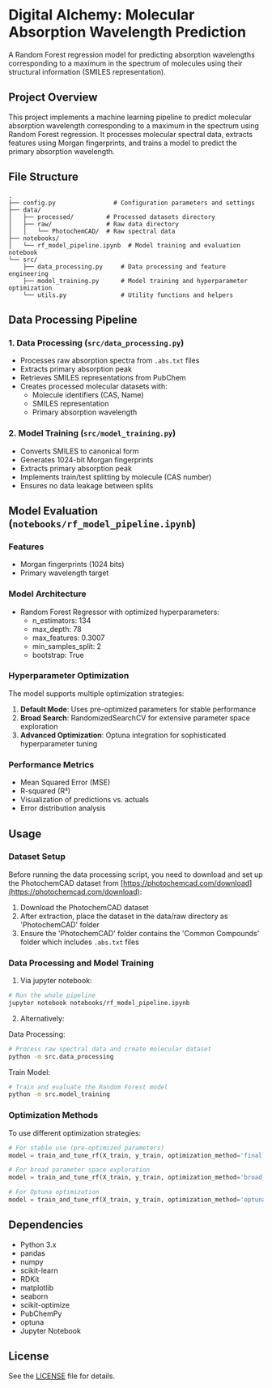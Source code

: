 # Digital Alchemy: Molecular Absorption Wavelength Prediction

A Random Forest regression model for predicting absorption wavelengths corresponding to a maximum in the spectrum of molecules using their structural information (SMILES representation).

## Project Overview

This project implements a machine learning pipeline to predict molecular absorption wavelength corresponding to a maximum in the spectrum using Random Forest regression. It processes molecular spectral data, extracts features using Morgan fingerprints, and trains a model to predict the primary absorption wavelength.

## File Structure

```
.
├── config.py                # Configuration parameters and settings
├── data/
│   ├── processed/         # Processed datasets directory
│   ├── raw/               # Raw data directory
│   │   └── PhotochemCAD/  # Raw spectral data
├── notebooks/
│   └── rf_model_pipeline.ipynb  # Model training and evaluation notebook
└── src/
    ├── data_processing.py     # Data processing and feature engineering
    ├── model_training.py      # Model training and hyperparameter optimization
    └── utils.py               # Utility functions and helpers
```

## Data Processing Pipeline

### 1. Data Processing (`src/data_processing.py`)

- Processes raw absorption spectra from `.abs.txt` files
- Extracts primary absorption peak
- Retrieves SMILES representations from PubChem
- Creates processed molecular datasets with:
  - Molecule identifiers (CAS, Name)
  - SMILES representation
  - Primary absorption wavelength

### 2. Model Training (`src/model_training.py`)

- Converts SMILES to canonical form
- Generates 1024-bit Morgan fingerprints
- Extracts primary absorption peak
- Implements train/test splitting by molecule (CAS number)
- Ensures no data leakage between splits

## Model Evaluation (`notebooks/rf_model_pipeline.ipynb`)

### Features

- Morgan fingerprints (1024 bits)
- Primary wavelength target

### Model Architecture

- Random Forest Regressor with optimized hyperparameters:
  - n_estimators: 134
  - max_depth: 78
  - max_features: 0.3007
  - min_samples_split: 2
  - bootstrap: True

### Hyperparameter Optimization

The model supports multiple optimization strategies:
1. **Default Mode**: Uses pre-optimized parameters for stable performance
2. **Broad Search**: RandomizedSearchCV for extensive parameter space exploration
3. **Advanced Optimization**: Optuna integration for sophisticated hyperparameter tuning

### Performance Metrics

- Mean Squared Error (MSE)
- R-squared (R²)
- Visualization of predictions vs. actuals
- Error distribution analysis

## Usage

### Dataset Setup

Before running the data processing script, you need to download and set up the PhotochemCAD dataset from [https://photochemcad.com/download](https://photochemcad.com/download):

1. Download the PhotochemCAD dataset
2. After extraction, place the dataset in the data/raw directory as 'PhotochemCAD' folder
3. Ensure the 'PhotochemCAD' folder contains the 'Common Compounds' folder which includes `.abs.txt` files

### Data Processing and Model Training

1. Via jupyter notebook:

```bash
# Run the whole pipeline
jupyter notebook notebooks/rf_model_pipeline.ipynb
```

2. Alternatively:

Data Processing:

```bash
# Process raw spectral data and create molecular dataset
python -m src.data_processing
```

Train Model:

```bash
# Train and evaluate the Random Forest model
python -m src.model_training
```

### Optimization Methods

To use different optimization strategies:

```python
# For stable use (pre-optimized parameters)
model = train_and_tune_rf(X_train, y_train, optimization_method='final')

# For broad parameter space exploration
model = train_and_tune_rf(X_train, y_train, optimization_method='broad_search')

# For Optuna optimization
model = train_and_tune_rf(X_train, y_train, optimization_method='optuna')
```

## Dependencies

- Python 3.x
- pandas
- numpy
- scikit-learn
- RDKit
- matplotlib
- seaborn
- scikit-optimize
- PubChemPy
- optuna
- Jupyter Notebook

## License

See the [LICENSE](LICENSE) file for details.
